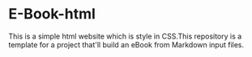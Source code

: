 # E-Book-html

This is a simple html website which is style in CSS.This repository is a template for a project that'll build an eBook from Markdown input files.
